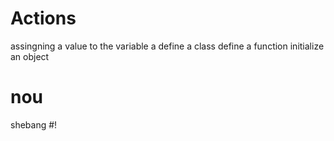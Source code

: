 
# Actions

assingning a value to the variable a
define a class
define a function
initialize an object

# nou
shebang #!

